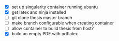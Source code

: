 - [x] set up singularity container running ubuntu
- [x] get latex and ninja installed
- [ ] git clone thesis master branch
- [ ] make branch configurable when creating container
- [ ] allow container to build thesis from host?
- [x] build an empty PDF with pdflatex
